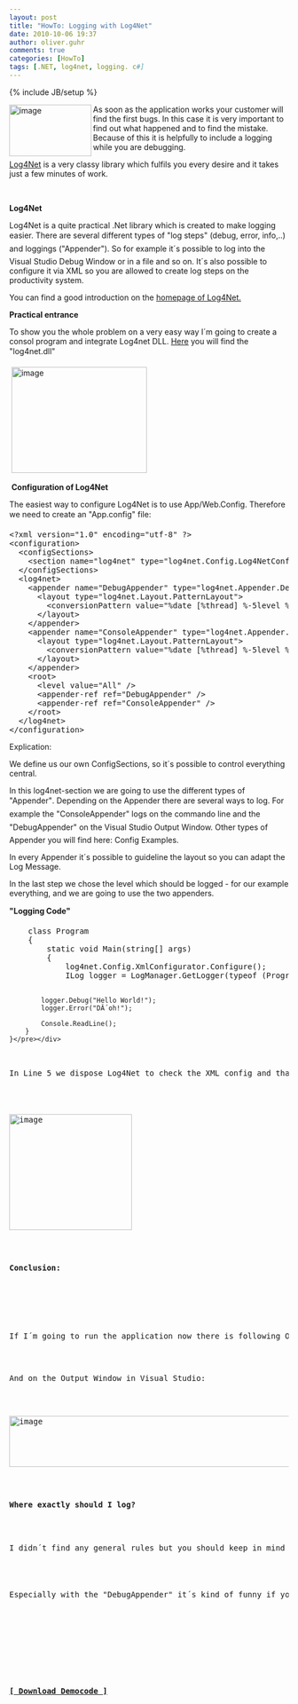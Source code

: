 ```yaml
---
layout: post
title: "HowTo: Logging with Log4Net"
date: 2010-10-06 19:37
author: oliver.guhr
comments: true
categories: [HowTo]
tags: [.NET, log4net, logging. c#]
---
```

{% include JB/setup %}
<p><img border="0" alt="image" align="left" src="http://code-inside.de/blog/wp-content/uploads/image-thumb701.png" width="148" height="93" />As soon as the application works your customer will find the first bugs. In this case it is very important to find out what happened and to find the mistake. Because of this it is helpfully to include a logging while you are debugging. </p>  <p><a href="http://logging.apache.org/log4net/download.html">Log4Net</a> is a very classy library which fulfils you every desire and it takes just a few minutes of work.</p> <!--more-->  <p>&#160;</p>  <p><b>Log4Net</b></p>  <p>Log4Net is a quite practical .Net library which is created to make logging easier. There are several different types of "log steps" (debug, error, info,..) and loggings ("Appender"). So for example it´s possible to log into the Visual Studio Debug Window or in a file and so on. It´s also possible to configure it via XML so you are allowed to create log steps on the productivity system.</p>  <p>You can find a good introduction on the <a href="http://logging.apache.org/log4net/release/manual/introduction.html">homepage of Log4Net.</a> </p>  <p><b>Practical entrance </b></p>  <p><b></b></p>  <p>To show you the whole problem on a very easy way I´m going to create a consol program and integrate Log4net DLL. <a href="http://logging.apache.org/log4net/download.html">Here</a> you will find the "log4net.dll"</p>  <p></p>  <p>&#160;<img border="0" alt="image" src="http://code-inside.de/blog/wp-content/uploads/image-thumb702.png" width="244" height="191" /></p>  <p>&#160;<b>Configuration of Log4Net</b></p>  <p align="left">The easiest way to configure Log4Net is to use App/Web.Config. Therefore we need to create an "App.config" file: </p>  <p></p>  <div style="padding-bottom: 0px; margin: 0px; padding-left: 0px; padding-right: 0px; display: inline; float: none; padding-top: 0px" id="scid:812469c5-0cb0-4c63-8c15-c81123a09de7:62c5b207-e515-4818-82fb-9691775b938e" class="wlWriterEditableSmartContent"><pre name="code" class="xml">&lt;?xml version="1.0" encoding="utf-8" ?&gt;
&lt;configuration&gt;
  &lt;configSections&gt;
    &lt;section name="log4net" type="log4net.Config.Log4NetConfigurationSectionHandler, log4net"/&gt;
  &lt;/configSections&gt;
  &lt;log4net&gt;
    &lt;appender name="DebugAppender" type="log4net.Appender.DebugAppender" &gt;
      &lt;layout type="log4net.Layout.PatternLayout"&gt;
        &lt;conversionPattern value="%date [%thread] %-5level %logger [%property{NDC}] - %message%newline" /&gt;
      &lt;/layout&gt;
    &lt;/appender&gt;
    &lt;appender name="ConsoleAppender" type="log4net.Appender.ConsoleAppender"&gt;
      &lt;layout type="log4net.Layout.PatternLayout"&gt;
        &lt;conversionPattern value="%date [%thread] %-5level %logger [%property{NDC}] - %message%newline" /&gt;
      &lt;/layout&gt;
    &lt;/appender&gt;
    &lt;root&gt;
      &lt;level value="All" /&gt;
      &lt;appender-ref ref="DebugAppender" /&gt;
      &lt;appender-ref ref="ConsoleAppender" /&gt;
    &lt;/root&gt;
  &lt;/log4net&gt;
&lt;/configuration&gt;</pre></div>

<p></p>

<p>Explication:</p>

<p>We define us our own ConfigSections, so it´s possible to control everything central.</p>

<p>In this log4net-section we are going to use the different types of "Appender". Depending on the Appender there are several ways to log. For example the "ConsoleAppender" logs on the commando line and the "DebugAppender" on the Visual Studio Output Window. Other types of Appender you will find here: Config Examples.</p>

<p>In every Appender it´s possible to guideline the layout so you can adapt the Log Message. </p>

<p>In the last step we chose the level which should be logged - for our example everything, and we are going to use the two appenders.</p>

<p><b>"Logging Code" </b></p>

<div style="padding-bottom: 0px; margin: 0px; padding-left: 0px; padding-right: 0px; display: inline; float: none; padding-top: 0px" id="scid:812469c5-0cb0-4c63-8c15-c81123a09de7:40fbe398-29b7-4258-9310-4c0aa7000dc0" class="wlWriterEditableSmartContent"><pre name="code" class="c#">    class Program
    {
        static void Main(string[] args)
        {
            log4net.Config.XmlConfigurator.Configure();
            ILog logger = LogManager.GetLogger(typeof (Program));

            logger.Debug("Hello World!");
            logger.Error("DÂ´oh!");

            Console.ReadLine();
        }
    }</pre></div>

<p>In Line 5 we dispose Log4Net to check the XML config and than we get our Logger. The Logger has a method for every "Log Level".</p>

<p><img border="0" alt="image" src="http://code-inside.de/blog/wp-content/uploads/image-thumb703.png" width="221" height="209" /></p>

<p><b>Conclusion: </b></p>

<p>If I´m going to run the application now there is following Output on the console: <img border="0" alt="image" src="http://code-inside.de/blog/wp-content/uploads/image-thumb704.png" width="487" height="60" /></p>

<p>And on the Output Window in Visual Studio: </p>

<p><img border="0" alt="image" src="http://code-inside.de/blog/wp-content/uploads/image-thumb705.png" width="509" height="92" /></p>

<p><b>Where exactly should I log? </b></p>

<p>I didn´t find any general rules but you should keep in mind that the sense of logging is to localise mistakes. So for example you could logout the parameter or "important calls from other services" and the output. With this it´s easier for you to get a feeling for the Code. </p>

<p>Especially with the "DebugAppender" it´s kind of funny if you press a button and you can see how the request walks to the levels and logg out the values. Nerd paradise. J</p>

<p></p>

<p></p>

<p><strong><a href="http://code-inside.de/files/democode/log4netintro/log4netintro.zip">[ Download Democode ]</a></strong></p>
